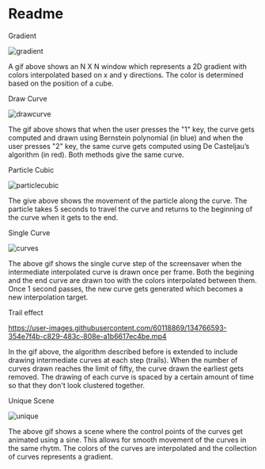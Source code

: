 # Readme



Gradient


![gradient](https://user-images.githubusercontent.com/60118869/134764276-79802efc-6ee3-4acc-8d32-4069284140d6.gif)

A gif above shows an N X N window which represents a 2D gradient with colors interpolated based on x and y directions. The color is determined based on the position of a cube.


Draw Curve 


![drawcurve](https://user-images.githubusercontent.com/60118869/134764907-06ae6fbc-67af-4f10-b353-334ba8646131.gif)


The gif above shows that when the user presses the "1" key, the curve gets computed and drawn using Bernstein polynomial (in blue) and when the user presses "2" key, the same curve gets computed using De Casteljau’s algorithm (in red). Both methods give the same curve.


Particle Cubic



![particlecubic](https://user-images.githubusercontent.com/60118869/134765036-14fe90d2-0826-4319-b7fb-2290fcd934e9.gif)


The give above shows the movement of the particle along the curve. The particle takes 5 seconds to travel the curve and returns to the beginning of the curve when it gets to the end.




Single Curve

![curves](https://user-images.githubusercontent.com/60118869/134713438-85142106-9d15-42c6-948a-592b39e6855f.gif)

The above gif shows the single curve step of the screensaver when the intermediate interpolated curve is drawn once per frame. Both the begining and the end curve are drawn too with the colors interpolated between them. Once 1 second passes, the new curve gets generated which becomes a new interpolation target.


Trail effect



https://user-images.githubusercontent.com/60118869/134766593-354e7f4b-c829-483c-808e-a1b6617ec4be.mp4


In the gif above, the algorithm described before is extended to include drawing intermediate curves at each step (trails). When the number of curves drawn reaches the limit of fifty, the curve drawn the earliest gets removed. The drawing of each curve is spaced by a certain amount of time so that they don't look clustered together.




Unique Scene

![unique](https://user-images.githubusercontent.com/60118869/134763867-be9338a0-42c9-4710-a8ac-5267fa4709bb.gif)

The above gif shows a scene where the control points of the curves get animated using a sine. This allows for smooth movement of the curves in the same rhytm. The colors of the curves are interpolated and the collection of curves represents a gradient.



